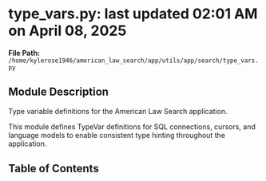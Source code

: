 # type_vars.py: last updated 02:01 AM on April 08, 2025

**File Path:** `/home/kylerose1946/american_law_search/app/utils/app/search/type_vars.py`

## Module Description

Type variable definitions for the American Law Search application.

This module defines TypeVar definitions for SQL connections, cursors,
and language models to enable consistent type hinting throughout the application.

## Table of Contents
